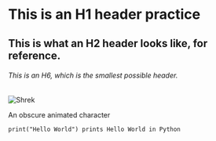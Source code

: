 # This is an H1 header practice
## This is what an H2 header looks like, for reference.
###### This is an H6, which is the smallest possible header.

![Shrek](https://imgs.search.brave.com/l_YVwi9Joj6HLPKyqqjovfdHiOeWLd_xtdaLpcO-Zrg/rs:fit:1200:1080:1/g:ce/aHR0cHM6Ly9pbWFn/ZXMubWV0YWRhdGEu/c2t5LmNvbS9wZC1p/bWFnZS85MWVlZGU5/ZC1jNGMzLTQ1ZWEt/YTJiYy1iYWQ3MWY5/NGYzMmQvMTYtOQ)

An obscure animated character

```
print("Hello World") prints Hello World in Python
```
